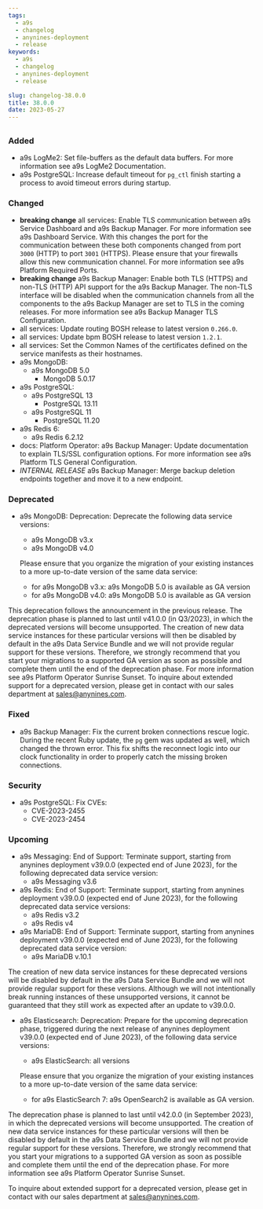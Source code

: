 ```yaml
---
tags:
  - a9s
  - changelog
  - anynines-deployment
  - release
keywords:
  - a9s
  - changelog
  - anynines-deployment
  - release

slug: changelog-38.0.0
title: 38.0.0
date: 2023-05-27
---
```


## 

### Added

- a9s LogMe2: Set file-buffers as the default data buffers. For more information see a9s LogMe2 Documentation.
- a9s PostgreSQL: Increase default timeout for `pg_ctl` finish starting a process to avoid timeout errors during
  startup.

### Changed

- **breaking change** all services: Enable TLS communication between a9s Service Dashboard and a9s Backup Manager. For
  more information see a9s Dashboard Service.
  With this changes the port for the communication between these both components changed from port `3000` (HTTP) to port
  `3001` (HTTPS). Please ensure that your firewalls allow this new communication channel. For more information see
  a9s Platform Required Ports.
- **breaking change** a9s Backup Manager: Enable both TLS (HTTPS) and non-TLS (HTTP) API support for the a9s Backup
  Manager. The non-TLS interface will be disabled when the communication channels from all the components to the
  a9s Backup Manager are set to TLS in the coming releases. For more information see
  a9s Backup Manager TLS Configuration.
- all services: Update routing BOSH release to latest version `0.266.0`.
- all services: Update bpm BOSH release to latest version `1.2.1`.
- all services: Set the Common Names of the certificates defined on the service manifests as their hostnames.
- a9s MongoDB:
  * a9s MongoDB 5.0
    * MongoDB 5.0.17
- a9s PostgreSQL:
  * a9s PostgreSQL 13
    * PostgreSQL 13.11
  * a9s PostgreSQL 11
    * PostgreSQL 11.20
- a9s Redis 6:
  * a9s Redis 6.2.12
- docs: Platform Operator: a9s Backup Manager: Update documentation to explain TLS/SSL configuration options. For more
  information see a9s Platform TLS General Configuration.
- *INTERNAL RELEASE* a9s Backup Manager: Merge backup deletion endpoints together and move it to a new endpoint.

### Deprecated

- a9s MongoDB: Deprecation: Deprecate the following data service versions:
  * a9s MongoDB v3.x
  * a9s MongoDB v4.0

  Please ensure that you organize the migration of your existing instances to a more up-to-date version of the same
  data service:
  * for a9s MongoDB v3.x: a9s MongoDB 5.0 is available as GA version
  * for a9s MongoDB v4.0: a9s MongoDB 5.0 is available as GA version

This deprecation follows the announcement in the previous release. The deprecation phase is planned to last until
v41.0.0 (in Q3/2023), in which the deprecated versions will become unsupported. The creation of new data service
instances for these particular versions will then be disabled by default in the a9s Data Service Bundle and we will
not provide regular support for these versions. Therefore, we strongly recommend that you start your migrations to
a supported GA version as soon as possible and complete them until the end of the deprecation phase.
For more information see a9s Platform Operator Sunrise Sunset.
To inquire about extended support for a deprecated version, please get in contact with our sales department at
sales@anynines.com.

### Fixed

- a9s Backup Manager: Fix the current broken connections rescue logic. During the recent Ruby update, the `pg` gem was
  updated as well, which changed the thrown error. This fix shifts the reconnect logic into our clock functionality in
  order to properly catch the missing broken connections.

### Security

- a9s PostgreSQL: Fix CVEs:
  * CVE-2023-2455
  * CVE-2023-2454

### Upcoming

- a9s Messaging: End of Support: Terminate support, starting from anynines deployment v39.0.0
  (expected end of June 2023), for the following deprecated data service version:
  * a9s Messaging v3.6
- a9s Redis: End of Support: Terminate support, starting from anynines deployment v39.0.0 (expected end of June 2023),
  for the following deprecated data service versions:
  * a9s Redis v3.2
  * a9s Redis v4
- a9s MariaDB: End of Support: Terminate support, starting from anynines deployment v39.0.0 (expected end of June 2023),
  for the following deprecated data service version:
  * a9s MariaDB v.10.1

The creation of new data service instances for these deprecated versions will be disabled by default in the
a9s Data Service Bundle and we will not provide regular support for these versions. Although we will not
intentionally break running instances of these unsupported versions, it cannot be guaranteed that they still
work as expected after an update to v39.0.0.

- a9s Elasticsearch: Deprecation: Prepare for the upcoming deprecation phase, triggered during the next release
  of anynines deployment v39.0.0 (expected end of June 2023), of the following data service versions:
  * a9s ElasticSearch: all versions

  Please ensure that you organize the migration of your existing instances to a more up-to-date version of the
  same data service:
  * for a9s ElasticSearch 7: a9s OpenSearch2 is available as GA version.

The deprecation phase is planned to last until v42.0.0 (in September 2023), in which the deprecated versions will
become unsupported. The creation of new data service instances for these particular versions will then be disabled by
default in the a9s Data Service Bundle and we will not provide regular support for these versions. Therefore, we
strongly recommend that you start your migrations to a supported GA version as soon as possible and complete them until
the end of the deprecation phase. For more information see
a9s Platform Operator Sunrise Sunset.

To inquire about extended support for a deprecated version, please get in contact with our sales department
at sales@anynines.com.


